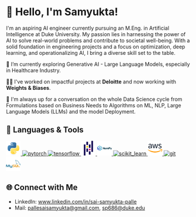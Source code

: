 # 👋 Hello, I'm Samyukta!

I'm an aspiring AI engineer currently pursuing an M.Eng. in Artificial Intelligence at Duke University. My passion lies in harnessing the power of AI to solve real-world problems and contribute to societal well-being. With a solid foundation in engineering projects and a focus on optimization, deep learning, and operationalizing AI, I bring a diverse skill set to the table.

  🌱 I’m currently exploring Generative AI - Large Language Models, especially in Healthcare Industry.
  
  👨‍💻 I've worked on impactful projects at **Deloitte** and now working with **Weights & Biases**.
  
  💬 I'm always up for a conversation on the whole Data Science cycle from Formulations based on Business Needs to Algorithms on ML, NLP, Large Language Models (LLMs) and the model Deployment.

## 🔧  Languages & Tools
<p align="left"> <a href="https://www.python.org" target="_blank" rel="noreferrer"> <img src="https://raw.githubusercontent.com/devicons/devicon/master/icons/python/python-original.svg" alt="python" width="40" height="40"/> </a> <a href="https://pytorch.org/" target="_blank" rel="noreferrer"> <img src="https://www.vectorlogo.zone/logos/pytorch/pytorch-icon.svg" alt="pytorch" width="40" height="40"/> </a> <a href="https://www.tensorflow.org" target="_blank" rel="noreferrer"> <img src="https://www.vectorlogo.zone/logos/tensorflow/tensorflow-icon.svg" alt="tensorflow" width="40" height="40"/> </a> <a href="https://pandas.pydata.org/" target="_blank" rel="noreferrer"> <img src="https://raw.githubusercontent.com/devicons/devicon/2ae2a900d2f041da66e950e4d48052658d850630/icons/pandas/pandas-original.svg" alt="pandas" width="40" height="40"/> </a> </a> <a href="https://www.numpy.org" target="_blank" rel="noreferrer"><img src="https://github.com/devicons/devicon/blob/master/icons/numpy/numpy-original-wordmark.svg" alt="numpy" width="40" height="40"/> </a> <a href="https://scikit-learn.org/" target="_blank" rel="noreferrer"> <img src="https://upload.wikimedia.org/wikipedia/commons/0/05/Scikit_learn_logo_small.svg" alt="scikit_learn" width="40" height="40"/> </a> <a href="https://aws.amazon.com" target="_blank" rel="noreferrer"> <img src="https://raw.githubusercontent.com/devicons/devicon/master/icons/amazonwebservices/amazonwebservices-original-wordmark.svg" alt="aws" width="40" height="40"/> </a> <a href="https://git-scm.com/" target="_blank" rel="noreferrer"> <img src="https://www.vectorlogo.zone/logos/git-scm/git-scm-icon.svg" alt="git" width="40" height="40"/> </a> <a href="https://www.mysql.com/" target="_blank" rel="noreferrer"> <img src="https://raw.githubusercontent.com/devicons/devicon/master/icons/mysql/mysql-original-wordmark.svg" alt="mysql" width="40" height="40"/> </a> </p>


## 🌐 Connect with Me

- LinkedIn: www.linkedin.com/in/sai-samyukta-palle
- Mail: pallesaisamyukta@gmail.com, sp686@duke.edu


<!---
pallesaisamyukta/pallesaisamyukta is a ✨ special ✨ repository because its `README.md` (this file) appears on your GitHub profile.
You can click the Preview link to take a look at your changes.
--->
